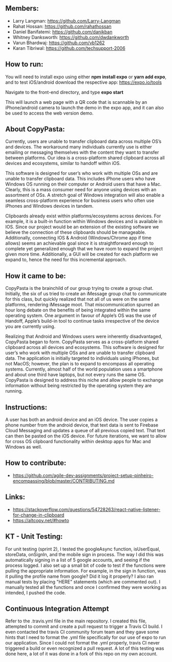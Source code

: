 ## Members:

- Larry Langman: https://github.com/Larry-Langman
- Rahat Hossan: https://github.com/rahathossan
- Daniel Banifatemi: https://github.com/danikban
- Whitney Danksworth: https://github.com/dwdankworth
- Varun Bhardwaj: https://github.com/vb1262
- Karan Tibriwal: https://github.com/techsupport-2006

## How to run:

You will need to install expo using either **npm install expo** or **yarn add expo**, and to test iOS/android download the respective app: https://expo.io/tools

Navigate to the front-end directory, and type **expo start**

This will launch a web page with a QR code that is scannable by an iPhone/android camera to launch the demo in the expo app, and it can also be used to access the web version demo.

## About CopyPasta:

Currently, users are unable to transfer clipboard data across multiple OS’s and devices. The workaround many individuals currently use is either emailing or messaging themselves with the content they want to transfer between platforms. Our idea is a cross-platform shared clipboard across all devices and ecosystems, similar to handoff within iOS.

This software is designed for user’s who work with multiple OSs and are unable to transfer clipboard data. This includes iPhone users who have Windows OS running on their computer or Android users that have a Mac. Clearly, this is a mass consumer need for anyone using devices with an assortment of OSs. A stretch goal of Windows integration will also enable a seamless cross-platform experience for business users who often use iPhones and Windows devices in tandem.

Clipboards already exist within platforms/ecosystems across devices. For example, it is a built-in function within Windows devices and is available in IOS. Since our project would be an extension of the existing software we believe the connection of these clipboards should be manageable. Additionally, connecting IOS & Android (Windows/Chrome app if time allows) seems an achievable goal since it is straightforward enough to complete yet generalized enough that we have room to expand the project given more time. Additionally, a GUI will be created for each platform we expand to, hence the need for this incremental approach.

## How it came to be:

CopyPasta is the brainchild of our group trying to create a group chat. Initially, the six of us tried to create an iMessage group chat to communicate for this class, but quickly realized that not all of us were on the same platforms, rendering iMessage moot. That miscommunication spurred an hour long debate on the benefits of being integrated within the same operating system. One argument in favour of Apple’s OS was the use of Handoff, Apple’s build-in tool to continue tasks irrespective of the device you are currently using.

Realizing that Android and Windows users were inherently disadvantaged, CopyPasta began to form. CopyPasta serves as a cross-platform shared clipboard across all devices and ecosystems. This software is designed for user’s who work with multiple OSs and are unable to transfer clipboard data. The application is initially targeted to individuals using iPhones, but not MacOS; however, the plan is to expand to encompass all operating systems. Currently, almost half of the world population uses a smartphone and about one third have laptops, but not every runs the same OS. CopyPasta is designed to address this niche and allow people to exchange information without being restricted by the operating system they are running.

## Instructions:

A user has both an android device and an iOS device. The user copies a phone number from the android device, that text data is sent to Firebase Cloud Messaging and updates a queue of all previous copied text. That text can then be pasted on the iOS device. For future iterations, we want to allow for cross OS clipboard functionality within desktop apps for Mac and Windows as well.

## How to contribute:

- https://github.com/agile-dev-assignments/project-setup-pinheiro-encompassing/blob/master/CONTRIBUTING.md

## Links:

- https://stackoverflow.com/questions/54728263/react-native-listener-for-change-in-clipboard
- https://altcopy.net/#howto

## KT - Unit Testing:
For unit testing (sprint 2), I tested the googleAsync function, isUserEqual, storeData, onSignIn, and the mobile sign in process. The way I did this was automatically signing in a list of 5 google accounts, and seeing if the process logged. I also set up a small bit of code to test if the functions were pulling the appropriate information. For example, in the sign in function, was it pulling the profile name from google? Did it log it properly? I also ran manual tests by placing "HERE" statements (which are commented out). I manually tested all the functions and once I confirmed they were working as intended, I pushed the code. 

## Continuous Integration Attempt

Refer to the .travis.yml file in the main repository. I created this file, attempted to commit and create a pull request to trigger a Travis CI build. I even contacted the travis CI community forum team and they gave some hints that I need to format the .yml file specifically for our use of expo to run our application. Since I could not format the .yml properly, travis CI never triggered a build or even recognized a pull request. A lot of this testing was done here, a lot of it was done in a fork of this repo on my own account.
